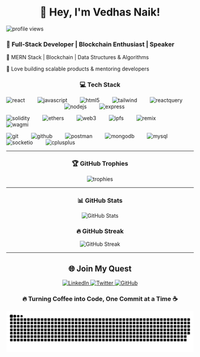 <div align="center">
  <!-- Header Section with Name, Tech Stack, Profile Views and GIF -->
  <h1>👋 Hey, I'm Vedhas Naik!</h1>
  <div align="left">
    <img src="https://komarev.com/ghpvc/?username=NaikVedhas&color=blueviolet&style=for-the-badge&label=PROFILE+VIEWS" alt="profile views"/>
    <h3>🚀 Full-Stack Developer | Blockchain Enthusiast | Speaker</h3>
    <p>🔹 MERN Stack | Blockchain | Data Structures & Algorithms</p>
    <p>🔹 Love building scalable products & mentoring developers</p>
  </div>

  <!-- Tech Stack Section -->
  <p align="left">
    <h3>💻 Tech Stack</h3>
    <!-- Row 1 - Frontend & Main Technologies -->
    <img src="https://simpleicons.org/icons/react.svg" alt="react" width="50" height="50" style="margin-right: 30px"/>
    <img src="https://simpleicons.org/icons/javascript.svg" alt="javascript" width="50" height="50" style="margin-right: 30px"/>
    <img src="https://simpleicons.org/icons/html5.svg" alt="html5" width="50" height="50" style="margin-right: 30px"/>
    <img src="https://simpleicons.org/icons/tailwindcss.svg" alt="tailwind" width="50" height="50" style="margin-right: 30px"/>
    <img src="https://simpleicons.org/icons/reactquery.svg" alt="reactquery" width="50" height="50" style="margin-right: 30px"/>
    <img src="https://simpleicons.org/icons/nodedotjs.svg" alt="nodejs" width="50" height="50" style="margin-right: 30px"/>
    <img src="https://simpleicons.org/icons/express.svg" alt="express" width="50" height="50" style="margin-right: 30px"/>
  </p>

  <p align="left">
    <!-- Row 2 - Blockchain & Web3 -->
    <img src="https://simpleicons.org/icons/solidity.svg" alt="solidity" width="50" height="50" style="margin-right: 30px"/>
    <img src="https://simpleicons.org/icons/ethers.svg" alt="ethers" width="50" height="50" style="margin-right: 30px"/>
    <img src="https://simpleicons.org/icons/web3dotjs.svg" alt="web3" width="50" height="50" style="margin-right: 30px"/>
    <img src="https://simpleicons.org/icons/ipfs.svg" alt="ipfs" width="50" height="50" style="margin-right: 30px"/>
    <img src="https://expolab.org/ecs189f-fall-2020/Projects/Promise/images/remix.png" alt="remix" width="50" height="50" style="margin-right: 30px"/>
    <img src="https://simpleicons.org/icons/wagmi.svg" alt="wagmi" width="50" height="50" style="margin-right: 30px"/>
  </p>

  <p align="left">
    <!-- Row 3 - Development Tools & Databases -->
    <img src="https://simpleicons.org/icons/git.svg" alt="git" width="50" height="50" style="margin-right: 30px"/>
    <img src="https://simpleicons.org/icons/github.svg" alt="github" width="50" height="50" style="margin-right: 30px"/>
    <img src="https://simpleicons.org/icons/postman.svg" alt="postman" width="50" height="50" style="margin-right: 30px"/>
    <img src="https://simpleicons.org/icons/mongodb.svg" alt="mongodb" width="50" height="50" style="margin-right: 30px"/>
    <img src="https://simpleicons.org/icons/mysql.svg" alt="mysql" width="50" height="50" style="margin-right: 30px"/>
    <img src="https://simpleicons.org/icons/socketdotio.svg" alt="socketio" width="50" height="50" style="margin-right: 30px"/>
    <img src="https://simpleicons.org/icons/cplusplus.svg" alt="cplusplus" width="50" height="50" style="margin-right:30px"/>
  </p>

  ---

  <!-- GitHub Trophies Section -->
  <h3>🏆 GitHub Trophies</h3>
  <p align="center">
    <img src="https://github-profile-trophy.vercel.app/?username=NaikVedhas&theme=juicyfresh&column=4&margin-w=15&margin-h=15" alt="trophies"/>
  </p>

  ---

  <!-- GitHub Stats Section -->
  <h3 align="center">📊 GitHub Stats</h3>
  <p align="center">
    <img src="https://github-readme-stats.vercel.app/api?username=NaikVedhas&show_icons=true&hide_title=true&count_private=true&hide=prs&theme=transparent" alt="GitHub Stats" width="500"/>
  </p>

  <!-- GitHub Streak Section -->
  <h3 align="center">🔥 GitHub Streak</h3>
  <p align="center">
    <img src="https://github-readme-streak-stats.herokuapp.com/?user=NaikVedhas&theme=transparent" alt="GitHub Streak" width="500"/>
  </p>

  ---

  ## 🌐 Join My Quest
  <p align="center">
    <a href="https://linkedin.com/in/your-profile">
      <img src="https://img.shields.io/badge/LinkedIn-Connect-0077B5?style=for-the-badge&logo=linkedin&logoColor=white" alt="LinkedIn"/>
    </a>
    <a href="https://twitter.com/your-profile">
      <img src="https://img.shields.io/badge/Twitter-Follow-1DA1F2?style=for-the-badge&logo=twitter&logoColor=white" alt="Twitter"/>
    </a>
    <a href="https://github.com/NaikVedhas">
      <img src="https://img.shields.io/badge/GitHub-Follow-181717?style=for-the-badge&logo=github&logoColor=white" alt="GitHub"/>
    </a>
  </p>

  ### 🔥 Turning Coffee into Code, One Commit at a Time ☕

  <p align="center">
    <img src="https://github.com/1999AZZAR/1999AZZAR/blob/main/resources/img/grid-snake.svg" alt="snake"/>
  </p>

</div>
